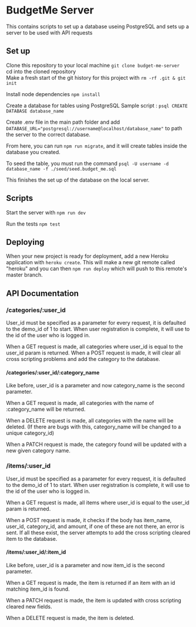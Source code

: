 # BudgetMe Server

This contains scripts to set up a database useing PostgreSQL and sets up a server to be used with API requests

## Set up

Clone this repository to your local machine `git clone budget-me-server` <br>
cd into the cloned repository <br>
Make a fresh start of the git history for this project with `rm -rf .git & git init`

Install node dependencies `npm install`

Create a database for tables using PostgreSQL
Sample script : `psql CREATE DATABASE database_name`

Create .env file in the main path folder and add `DATABASE_URL="postgresql://username@localhost/database_name"` to path the server to the correct database.

From here, you can run `npm run migrate`, and it will create tables inside the database you created.

To seed the table, you must run the command `psql -U username -d database_name -f ./seed/seed.budget_me.sql`

This finishes the set up of the database on the local server.

## Scripts
Start the server with `npm run dev`

Run the tests `npm test`

## Deploying

When your new project is ready for deployment, add a new Heroku application with `heroku create`. This will make a new git remote called "heroku" and you can then `npm run deploy` which will push to this remote's master branch.

## API Documentation

### /categories/:user_id
User_id must be specified as a parameter for every request, it is defaulted to the demo_id of 1 to start.  When user registration is complete, it will use to the id of the user who is logged in.

When a GET request is made, all categories where user_id is equal to the user_id param is returned.
When a POST request is made, it will clear all cross scripting problems and add the category to the database.


#### /categories/:user_id/:category_name

Like before, user_id is a parameter and now category_name is the second parameter.

When a GET request is made, all categories with the name of :category_name will be returned.

When a DELETE request is made, all categories with the name will be deleted. (If there are bugs with this, category_name will be changed to a unique category_id)

When a PATCH request is made, the category found will be updated with a new given category name.

### /items/:user_id
User_id must be specified as a parameter for every request, it is defaulted to the demo_id of 1 to start.  When user registration is complete, it will use to the id of the user who is logged in.

When a GET request is made, all items where user_id is equal to the user_id param is returned.

When a POST request is made, it checks if the body has item_name, user_id, category_id, and amount, if one of these are not there, an error is sent.  If all these exist, the server attempts to add the cross scripting cleared item to the database.

#### /items/:user_id/:item_id
Like before, user_id is a parameter and now item_id is the second parameter.

When a GET request is made, the item is returned if an item with an id matching item_id is found.

When a PATCH request is made, the item is updated with cross scripting cleared new fields.

When a DELETE request is made, the item is deleted.






